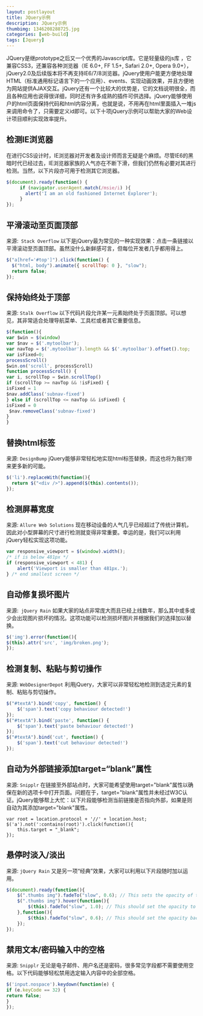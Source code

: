 ```yaml
---
layout: postlayout
title: JQuery示例
description: JQuery示例
thumbimg: 1346208288725.jpg
categories: [web-build]
tags: [Jquery]
---
```


JQuery是继prototype之后又一个优秀的Javascript库。它是轻量级的js库 ，它兼容CSS3，还兼容各种浏览器（IE 6.0+, FF 1.5+, Safari 2.0+, Opera 9.0+），jQuery2.0及后续版本将不再支持IE6/7/8浏览器。jQuery使用户能更方便地处理HTML（标准通用标记语言下的一个应用）、events、实现动画效果，并且方便地为网站提供AJAX交互。jQuery还有一个比较大的优势是，它的文档说明很全，而且各种应用也说得很详细，同时还有许多成熟的插件可供选择。jQuery能够使用户的html页面保持代码和html内容分离，也就是说，不用再在html里面插入一堆js来调用命令了，只需要定义id即可。以下十项jQuery示例可以帮助大家的Web设计项目顺利实现效率提升。
## 检测IE浏览器　
在进行CSS设计时，IE浏览器对开发者及设计师而言无疑是个麻烦。尽管IE6的黑暗时代已经过去，IE浏览器家族的人气亦在不断下滑，但我们仍然有必要对其进行检测。当然，以下片段亦可用于检测其它浏览器。

 ```javascript
$(document).ready(function() { 
      if (navigator.userAgent.match(/msie/i) ){ 
        alert('I am an old fashioned Internet Explorer'); 
      } 
}); 
```
## 平滑滚动至页面顶部
来源:` Stack Overflow`
以下是jQuery最为常见的一种实现效果：点击一条链接以平滑滚动至页面顶部。虽然没什么新鲜感可言，但每位开发者几乎都用得上。

```javascript
$("a[href='#top']").click(function() { 
  $("html, body").animate({ scrollTop: 0 }, "slow"); 
  return false; 
}); 
```
## 保持始终处于顶部
来源: `Stalk Overflow`
以下代码片段允许某一元素始终处于页面顶部。可以想见，其非常适合处理导航菜单、工具栏或者其它重要信息。

```javascript
$(function(){ 
var $win = $(window) 
var $nav = $('.mytoolbar'); 
var navTop = $('.mytoolbar').length && $('.mytoolbar').offset().top; 
var isFixed=0; 
processScroll() 
$win.on('scroll', processScroll) 
function processScroll() { 
var i, scrollTop = $win.scrollTop() 
if (scrollTop >= navTop && !isFixed) { 
isFixed = 1 
$nav.addClass('subnav-fixed') 
} else if (scrollTop <= navTop && isFixed) { 
isFixed = 0 
 $nav.removeClass('subnav-fixed') 
} 
} 
```
## 替换html标签
来源: `DesignBump`
jQuery能够非常轻松地实现html标签替换，而这也将为我们带来更多新的可能。
```javascript
$('li').replaceWith(function(){ 
  return $("<div />").append($(this).contents()); 
}); 
```
## 检测屏幕宽度
来源: `Allure Web Solutions`
现在移动设备的人气几乎已经超过了传统计算机，因此对小型屏幕的尺寸进行检测就变得非常重要。幸运的是，我们可以利用jQuery轻松实现这项功能。
```javascript
var responsive_viewport = $(window).width(); 
/* if is below 481px */ 
if (responsive_viewport < 481) { 
    alert('Viewport is smaller than 481px.'); 
} /* end smallest screen */ 
```
## 自动修复损坏图片
来源:` jQuery Rain`
如果大家的站点非常庞大而且已经上线数年，那么其中或多或少会出现图片损坏的情况。这项功能可以检测损坏图片并根据我们的选择加以替换。
```javascript
$('img').error(function(){ 
$(this).attr('src', 'img/broken.png'); 
}); 
```
## 检测复制、粘贴与剪切操作
来源: `WebDesignerDepot`
利用jQuery，大家可以非常轻松地检测到选定元素的复制、粘贴与剪切操作。
```javascript
$("#textA").bind('copy', function() { 
    $('span').text('copy behaviour detected!') 
}); 
$("#textA").bind('paste', function() { 
    $('span').text('paste behaviour detected!') 
}); 
$("#textA").bind('cut', function() { 
    $('span').text('cut behaviour detected!') 
}); 
```
## 自动为外部链接添加target=“blank”属性　
来源: `Snipplr`
在链接至外部站点时，大家可能希望使用target="blank"属性以确保在新的选项卡中打开页面。问题在于，target="blank"属性并未经过W3C认证。jQuery能够帮上大忙：以下片段能够检测当前链接是否指向外部，如果是则自动为其添加target="blank"属性。
```
var root = location.protocol + '//' + location.host; 
$('a').not(':contains(root)').click(function(){ 
    this.target = "_blank"; 
}); 
```
## 悬停时淡入/淡出
来源: `jQuery Rain`
又是另一项“经典”效果，大家可以利用以下片段随时加以运用。
```javascript
$(document).ready(function(){ 
    $(".thumbs img").fadeTo("slow", 0.6); // This sets the opacity of the thumbs to fade down to 60% when the page loads 
    $(".thumbs img").hover(function(){ 
        $(this).fadeTo("slow", 1.0); // This should set the opacity to 100% on hover 
    },function(){ 
        $(this).fadeTo("slow", 0.6); // This should set the opacity back to 60% on mouseout 
    }); 
}); 
```
## 禁用文本/密码输入中的空格
来源: `Snipplr`
无论是电子邮件、用户名还是密码，很多常见字段都不需要使用空格。以下代码能够轻松禁用选定输入内容中的全部空格。
```javascript
$('input.nospace').keydown(function(e) { 
if (e.keyCode == 32) { 
return false; 
} 
}); 
```